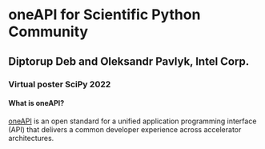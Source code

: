 # oneAPI for Scientific Python Community
## Diptorup Deb and Oleksandr Pavlyk, Intel Corp.
### Virtual poster SciPy 2022

#### What is oneAPI?

[oneAPI](https://www.oneapi.io/) is an open standard for a unified application
programming interface (API) that delivers a common developer experience across
accelerator architectures.